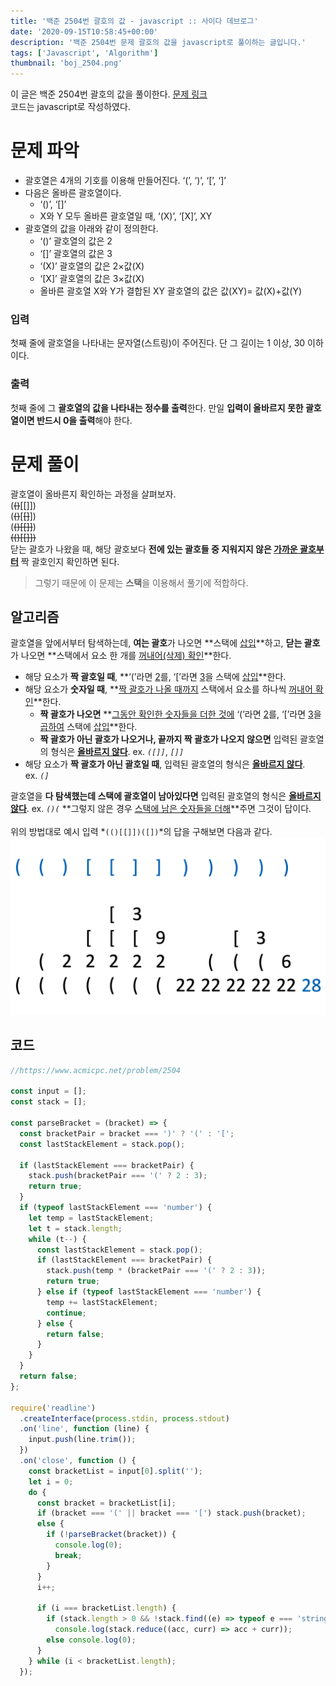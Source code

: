 ```yaml
---
title: '백준 2504번 괄호의 값 - javascript :: 사이다 데브로그'
date: '2020-09-15T10:58:45+00:00'
description: '백준 2504번 문제 괄호의 값을 javascript로 풀이하는 글입니다.'
tags: ['Javascript', 'Algorithm']
thumbnail: 'boj_2504.png'
---
```


이 글은 백준 2504번 괄호의 값을 풀이한다. [문제 링크](https://www.acmicpc.net/problem/2504)<br>
코드는 javascript로 작성하였다.

# 문제 파악

- 괄호열은 4개의 기호를 이용해 만들어진다. ‘(’, ‘)’, ‘[’, ‘]’
- 다음은 올바른 괄호열이다.
  - ‘()’, ‘[]’
  - X와 Y 모두 올바른 괄호열일 때, ‘(X)’, ‘[X]’, XY
- 괄호열의 값을 아래와 같이 정의한다.
  - ‘()’ 괄호열의 값은 2
  - ‘[]’ 괄호열의 값은 3
  - ‘(X)’ 괄호열의 값은 2×값(X)
  - ‘[X]’ 괄호열의 값은 3×값(X)
  - 올바른 괄호열 X와 Y가 결합된 XY 괄호열의 값은 값(XY)= 값(X)+값(Y)<br>

### 입력

첫째 줄에 괄호열을 나타내는 문자열(스트링)이 주어진다. 단 그 길이는 1 이상, 30 이하이다.<br>

### 출력

첫째 줄에 그 **괄호열의 값을 나타내는 정수를 출력**한다. 만일 **입력이 올바르지 못한 괄호열이면 반드시 0을 출력**해야 한다.<br>

# 문제 풀이

괄호열이 올바른지 확인하는 과정을 살펴보자.<br>
(~~()~~[[]])<br>
(~~()~~[~~[]~~])<br>
(~~()[[]]~~)<br>
~~(()[[]])~~<br>
닫는 괄호가 나왔을 때, 해당 괄호보다 **전에 있는 괄호들 중 지워지지 않은 <u>가까운 괄호부터</u>** 짝 괄호인지 확인하면 된다.

> 그렇기 때문에 이 문제는 **스택**을 이용해서 풀기에 적합하다.

## 알고리즘

괄호열을 앞에서부터 탐색하는데, **여는 괄호**가 나오면 **스택에 <u>삽입</u>**하고, **닫는 괄호**가 나오면 **스택에서 요소 한 개를 <u>꺼내어(삭제) 확인</u>**한다.

- 해당 요소가 **짝 괄호일 때**, **‘(’라면 <u>2</u>를, ‘[’라면 <u>3</u>을 스택에 <u>삽입</u>**한다.
- 해당 요소가 **숫자일 때**, **<u>짝 괄호가 나올 때까지</u> 스택에서 요소를 하나씩 <u>꺼내어 확인</u>**한다.
  - **짝 괄호가 나오면** **<u>그동안 확인한 숫자들을 더한 것에</u> ‘(’라면 <u>2</u>를, ‘[’라면 <u>3</u>을 <u>곱하여</u> 스택에 <u>삽입</u>**한다.
  - **짝 괄호가 아닌 괄호가 나오거나, 끝까지 짝 괄호가 나오지 않으면** 입력된 괄호열의 형식은 **<u>올바르지 않다</u>**. ex. _`([]]`_, _`[]]`_
- 해당 요소가 **짝 괄호가 아닌 괄호일 때**, 입력된 괄호열의 형식은 **<u>올바르지 않다</u>**.<br> ex. _`(]`_

괄호열을 **다 탐색했는데 스택에 괄호열이 남아있다면** 입력된 괄호열의 형식은 **<u>올바르지 않다</u>**. ex. _`()(`_
**그렇지 않은 경우 <u>스택에 남은 숫자들을 더해</u>**주면 그것이 답이다.<br><br>
위의 방법대로 예시 입력 *`(()[[]])([])`*의 답을 구해보면 다음과 같다.
![이미지](boj_2504_0.png)

## 코드

```javascript
//https://www.acmicpc.net/problem/2504

const input = [];
const stack = [];

const parseBracket = (bracket) => {
  const bracketPair = bracket === ')' ? '(' : '[';
  const lastStackElement = stack.pop();

  if (lastStackElement === bracketPair) {
    stack.push(bracketPair === '(' ? 2 : 3);
    return true;
  }
  if (typeof lastStackElement === 'number') {
    let temp = lastStackElement;
    let t = stack.length;
    while (t--) {
      const lastStackElement = stack.pop();
      if (lastStackElement === bracketPair) {
        stack.push(temp * (bracketPair === '(' ? 2 : 3));
        return true;
      } else if (typeof lastStackElement === 'number') {
        temp += lastStackElement;
        continue;
      } else {
        return false;
      }
    }
  }
  return false;
};

require('readline')
  .createInterface(process.stdin, process.stdout)
  .on('line', function (line) {
    input.push(line.trim());
  })
  .on('close', function () {
    const bracketList = input[0].split('');
    let i = 0;
    do {
      const bracket = bracketList[i];
      if (bracket === '(' || bracket === '[') stack.push(bracket);
      else {
        if (!parseBracket(bracket)) {
          console.log(0);
          break;
        }
      }
      i++;

      if (i === bracketList.length) {
        if (stack.length > 0 && !stack.find((e) => typeof e === 'string'))
          console.log(stack.reduce((acc, curr) => acc + curr));
        else console.log(0);
      }
    } while (i < bracketList.length);
  });
```

